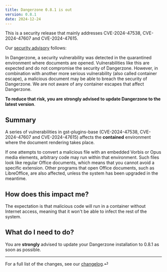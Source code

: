 ```yaml
---
title: Dangerzone 0.8.1 is out
version: 0.8.1
date: 2024-12-24
---
```


This is a security release that mainly addresses CVE-2024-47538, CVE-2024-47607 and CVE-2024-47615.

Our [security advisory](https://github.com/freedomofpress/dangerzone/blob/5b9e9c82fcad081f21aa536b1670f0940f8b10d2/docs/advisories/2024-12-24.md) follows:

In Dangerzone, a security vulnerability was detected in the quarantined environment where documents are opened. Vulnerabilities like this are expected and do not compromise the security of Dangerzone. However, in combination with another more serious vulnerability (also called container escape), a malicious document may be able to breach the security of Dangerzone. We are not aware of any container escapes that affect Dangerzone.

**To reduce that risk, you are strongly advised to update Dangerzone to the latest version**.

## Summary

A series of vulnerabilities in gst-plugins-base (CVE-2024-47538, CVE-2024-47607 and CVE-2024-47615) affects the **contained** environment where the document rendering takes place.

If one attempts to convert a malicious file with an embedded Vorbis or Opus media elements,  arbitrary code may run within that environment. Such files look like regular Office documents, which means that you cannot avoid a specific extension. Other programs that open Office documents, such as LibreOffice, are also affected, unless the system has been upgraded in the meantime.

## How does this impact me?

The expectation is that malicious code will run in a container without Internet access, meaning that it won't be able to infect the rest of the system.

## What do I need to do?

You are **strongly** advised to update your Dangerzone installation to 0.8.1 as soon as possible.

---

For a full list of the changes, see our [changelog](https://github.com/freedomofpress/dangerzone/blob/0.8.1/CHANGELOG.md#0.8.1).⏎
